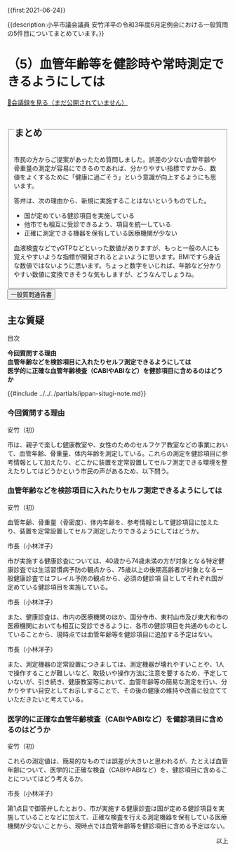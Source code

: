 {{first:2021-06-24}}

{{description:小平市議会議員 安竹洋平の令和3年度6月定例会における一般質問の5件目についてまとめています。}}

# （5）血管年齢等を健診時や常時測定できるようにしては

<p class="read-kaigiroku"><a href="">📄会議録を見る（まだ公開されていません）</a></p>

<fieldset class="pnt">
  <legend><h2> まとめ </h2></legend>

市民の方からご提案があったため質問しました。誤差の少ない血管年齢や骨重量の測定が容易にできるのであれば、分かりやすい指標ですから、数値をよくするために「健康に過ごそう」という意識が向上するようにも思います。

答弁は、次の理由から、新規に実施することはないというものでした。

- 国が定めている健診項目を実施している
- 他市でも相互に受診できるよう、項目を統一している
- 正確に測定できる機器を保有している医療機関が少ない

血液検査などでγGTPなどといった数値がありますが、もっと一般の人にも覚えやすいような指標が開発されるとよいように思います。BMIですら身近な数値ではないように思います。ちょっと数字をいじれば、年齢など分かりやすい数値に変換できそうな気もしますが、どうなんでしょうね。

</fieldset>

<script src="https://documentcloud.adobe.com/view-sdk/main.js" defer></script>
<script type="text/javascript">
const showPDF = (url) => {
    const adobeDCView = new AdobeDC.View({clientId: "897dee58a3dd4a01b1de491cc8e563c3", locale: "ja-JP"});
    const fileName = (url.match(/^(?:[^:\/?#]+:)?(?:\/\/[^\/?#]*)?(?:([^?#]*\/)([^\/?#]*))?(\?[^#]*)?(?:#.*)?$/) ?? [])[2];
    adobeDCView.previewFile({
        content:   {location: {url: url}},
        metaData: {fileName: fileName}
    }, {embedMode: "LIGHT_BOX"});
}
</script>

<button onclick='showPDF("./20210610-ippan-situmon-yasutake-5.pdf")' class="pdf-view-button">
<i class="fa fa-file-pdf-o" aria-hidden="true"></i> 一般質問通告書
</button>

## 主な質疑

<div class="situgi">

<div id="toc">
<p class="toc-title">目次</p>

- **[今回質問する理由](#今回質問する理由)**
- **[血管年齢などを検診項目に入れたりセルフ測定できるようにしては](#血管年齢などを検診項目に入れたりセルフ測定できるようにしては)**
- **[医学的に正確な血管年齢検査（CABIやABIなど）を健診項目に含めるのはどうか](#医学的に正確な血管年齢検査cabiやabiなどを健診項目に含めるのはどうか)**

</div>

{{#include ../../../partials/ippan-situgi-note.md}}

### 今回質問する理由

<div class="balloon bl-left">安竹（初）<br><div>

市は、親子で楽しむ健康教室や、女性のためのセルフケア教室などの事業において、血管年齢、骨重量、体内年齢を測定している。これらの測定を健診項目に参考情報として加えたり、どこかに装置を定常設置してセルフ測定できる環境を整えたりしてはどうかという市民の声があるため、以下問う。

</div></div>

### 血管年齢などを検診項目に入れたりセルフ測定できるようにしては

<div class="balloon bl-left">安竹（初）<br><div>

血管年齢、骨重量（骨密度）、体内年齢を、参考情報として健診項目に加えたり、装置を定常設置してセルフ測定したりできるようにしてはどうか。

</div></div>

<div class="balloon bl-right">市長（小林洋子）<br><div>

市が実施する健康診査については、40歳から74歳未満の方が対象となる特定健康診査では生活習慣病予防の観点から、75歳以上の後期高齢者が対象となる一般健康診査ではフレイル予防の観点から、必須の健診項
目としてそれぞれ国が定めている健診項目を実施している。

</div></div>

<div class="balloon bl-right">市長（小林洋子）<br><div>

また、健康診査は、市内の医療機関のほか、国分寺市、東村山市及び東大和市の医療機関においても相互に受診できるように、各市の健診項目を共通のものとしていることから、現時点では血管年齢等を健診項目に追加する予定はない。

</div></div>

<div class="balloon bl-right">市長（小林洋子）<br><div>

また、測定機器の定常設置につきましては、測定機器が壊れやすいことや、1人で操作することが難しいなど、取扱いや操作方法に注意を要するため、予定していないが、引き続き、健康教室等において、血管年齢等の簡易な測定を行い、分かりやすい目安としてお示しすることで、その後の健康の維持や改善に役立てていただきたいと考えている。

</div></div>

### 医学的に正確な血管年齢検査（CABIやABIなど）を健診項目に含めるのはどうか

<div class="balloon bl-left">安竹（初）<br><div>

これらの測定値は、簡易的なものでは誤差が大きいと思われるが、たとえば血管年齢について、医学的に正確な検査（CABIやABIなど）を、健診項目に含めることについてはどう考えるか。

</div></div>

<div class="balloon bl-right">市長（小林洋子）<br><div>

第1点目で御答弁したとおり、市が実施する健康診査は国が定める健診項目を実施していることなどに加えて、正確な検査を行える測定機器を保有している医療機関が少ないことから、現時点では血管年齢等を健診項目に含める予定はない。

</div></div>

<p style="text-align:right">以上</p>

</div>